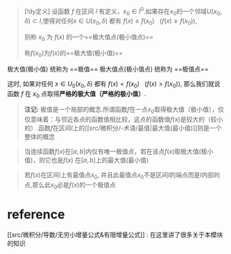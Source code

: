 

> [!dy定义] 
> 设函数 $f$ 在区间 $I$ 有定义，$x_0∈I^0$.如果存在$x_0$的一个邻域$U(x_0,δ)\subset I$,使得对任何$x∈U(x_0,δ)$ 都有
> $f(x)≤f(x_0)~~~(f(x)≥f(x_0)),$
> 
> 则称 $x_{0}$ 为 $f(x)$ 的一个==极大值点(极小值点)==
> 
> 称$f(x_{0})$为$f(x)$的==极大值(极小值)== 
> 

极大值(极小值)         统称为 ==极值==
极大值点(极小值点) 统称为 ==极值点==

这时, 如果对任何 $x∈U_0(x_0,δ)$ 都有
$f(x)<f(x_0)~~~(f(x)>f(x_0)),$
那么我们就说函数 $f$ 在 $x_0$ 点取得**严格的极大值（严格的极小值）**.



> **注记:**
> 极值是一个局部的概念.所谓函数$f$在一点$x_0$取得极大值（极小值），仅仅意味着：与邻近各点的函数值相比较，这点的函数值$f(x)$是较大的（较小的）.函数$f$在区间$I$上的[[src/微积分/-术语/最值|最大值(最小值)]]则是一个整体的概念


> 当连续函数$f(x)$在$[a,b]$内仅有唯一极值点，若在该点$f(x)$取极大值(极小值)，则它也是$f(x)$ 在$[a,b]$上的最大值(最小值)

> 若$f(x)$在区间$I$上有最值点$x_{0}$, 并且此最值点$x_{0}$不是区间$I$的端点而是$I$内部的点,那么此$x_{0}$必是$f(x)$的一个极值点

# reference
[[src/微积分/导数/无穷小增量公式&有限增量公式]] : 在这里讲了很多关于本模块的知识

